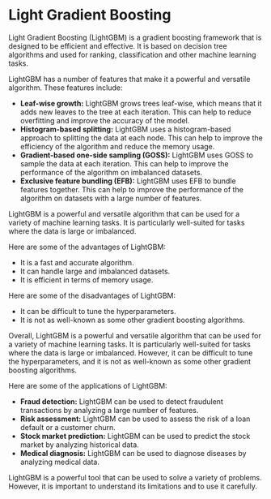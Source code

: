 # Light Gradient Boosting

Light Gradient Boosting (LightGBM) is a gradient boosting framework that is designed to be efficient and effective. It is based on decision tree algorithms and used for ranking, classification and other machine learning tasks.

LightGBM has a number of features that make it a powerful and versatile algorithm. These features include:

* **Leaf-wise growth:** LightGBM grows trees leaf-wise, which means that it adds new leaves to the tree at each iteration. This can help to reduce overfitting and improve the accuracy of the model.
* **Histogram-based splitting:** LightGBM uses a histogram-based approach to splitting the data at each node. This can help to improve the efficiency of the algorithm and reduce the memory usage.
* **Gradient-based one-side sampling (GOSS):** LightGBM uses GOSS to sample the data at each iteration. This can help to improve the performance of the algorithm on imbalanced datasets.
* **Exclusive feature bundling (EFB):** LightGBM uses EFB to bundle features together. This can help to improve the performance of the algorithm on datasets with a large number of features.

LightGBM is a powerful and versatile algorithm that can be used for a variety of machine learning tasks. It is particularly well-suited for tasks where the data is large or imbalanced.

Here are some of the advantages of LightGBM:

* It is a fast and accurate algorithm.
* It can handle large and imbalanced datasets.
* It is efficient in terms of memory usage.

Here are some of the disadvantages of LightGBM:

* It can be difficult to tune the hyperparameters.
* It is not as well-known as some other gradient boosting algorithms.

Overall, LightGBM is a powerful and versatile algorithm that can be used for a variety of machine learning tasks. It is particularly well-suited for tasks where the data is large or imbalanced. However, it can be difficult to tune the hyperparameters, and it is not as well-known as some other gradient boosting algorithms.

Here are some of the applications of LightGBM:

* **Fraud detection:** LightGBM can be used to detect fraudulent transactions by analyzing a large number of features.
* **Risk assessment:** LightGBM can be used to assess the risk of a loan default or a customer churn.
* **Stock market prediction:** LightGBM can be used to predict the stock market by analyzing historical data.
* **Medical diagnosis:** LightGBM can be used to diagnose diseases by analyzing medical data.

LightGBM is a powerful tool that can be used to solve a variety of problems. However, it is important to understand its limitations and to use it carefully.
